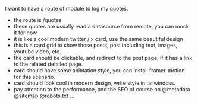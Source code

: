 I want to have a route of module to log my quotes.

* the route is /quotes
* these quotes are usually read a datasource from remote, you can mock it for now
* it is like a cool modern twitter / x card, use the same beautiful design
* this is a card grid to show those posts, post including text, images, youtube video, etc.
* the card should be clickable, and redirect to the post page, if it has a link to the related detailed page.
* card should have some animation style, you can install framer-motion for this scenario.
* card should look cool in modern design, write style in tailwindcss.
* pay attention to the performance, and the SEO of course on @metadata @sitemap @robots.txt ...
